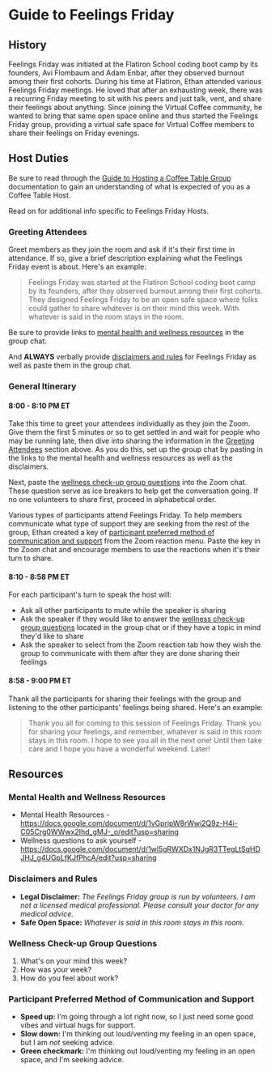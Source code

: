 # Guide to Feelings Friday

## History

Feelings Friday was initiated at the Flatiron School coding boot camp by its founders, Avi Flombaum and Adam Enbar, after they observed burnout among their first cohorts. During his time at Flatiron, Ethan attended various Feelings Friday meetings. He loved that after an exhausting week, there was a recurring Friday meeting to sit with his peers and just talk, vent, and share their feelings about anything. Since joining the Virtual Coffee community, he wanted to bring that same open space online and thus started the Feelings Friday group, providing a virtual safe space for Virtual Coffee members to share their feelings on Friday evenings.

## Host Duties

Be sure to read through the [Guide to Hosting a Coffee Table Group](guide-to-hosting-a-coffee-table-group.md) documentation to gain an understanding of what is expected of you as a Coffee Table Host.

Read on for additional info specific to Feelings Friday Hosts.

### Greeting Attendees

Greet members as they join the room and ask if it's their first time in attendance. If so, give a brief description explaining what the Feelings Friday event is about. Here's an example:

> Feelings Friday was started at the Flatiron School coding boot camp by its founders, after they observed burnout among their first cohorts. They designed Feelings Friday to be an open safe space where folks could gather to share whatever is on their mind this week. With whatever is said in the room stays in the room.

Be sure to provide links to [mental health and wellness resources](#mental-health-and-wellness-resources) in the group chat.

And **ALWAYS** verbally provide [disclaimers and rules](#disclaimers-and-rules) for Feelings Friday as well as paste them in the group chat.

### General Itinerary

#### 8:00 - 8:10 PM ET

Take this time to greet your attendees individually as they join the Zoom. Give them the first 5 minutes or so to get settled in and wait for people who may be running late, then dive into sharing the information in the [Greeting Attendees](#greeting-attendees) section above. As you do this, set up the group chat by pasting in the links to the mental health and wellness resources as well as the disclaimers.

Next, paste the [wellness check-up group questions](#wellness-check-up-group-questions) into the Zoom chat. These question serve as ice breakers to help get the conversation going. If no one volunteers to share first, proceed in alphabetical order.

Various types of participants attend Feelings Friday. To help members communicate what type of support they are seeking from the rest of the group, Ethan created a key of [participant preferred method of communication and support](#participant-preferred-method-of-communication-and-support) from the Zoom reaction menu. Paste the key in the Zoom chat and encourage members to use the reactions when it's their turn to share.

#### 8:10 - 8:58 PM ET

For each participant's turn to speak the host will:

- Ask all other participants to mute while the speaker is sharing
- Ask the speaker if they would like to answer the [wellness check-up group questions](#wellness-check-up-group-questions) located in the group chat or if they have a topic in mind they'd like to share
- Ask the speaker to select from the Zoom reaction tab how they wish the group to communicate with them after they are done sharing their feelings

#### 8:58 - 9:00 PM ET

Thank all the participants for sharing their feelings with the group and listening to the other participants' feelings being shared. Here's an example:

> Thank you all for coming to this session of Feelings Friday. Thank you for sharing your feelings, and remember, whatever is said in this room stays in this room. I hope to see you all in the next one! Until then take care and I hope you have a wonderful weekend. Later!

## Resources

### Mental Health and Wellness Resources

- Mental Health Resources - <https://docs.google.com/document/d/1vGpripW8rWwi2Q9z-H4i-C05Crg0WWwx2Ihd_gMJ-_o/edit?usp=sharing>
- Wellness questions to ask yourself - <https://docs.google.com/document/d/1wl5gRWXDx1NJgR3TTegLtSqHDJHJ_g4UGpLfKJfPhcA/edit?usp=sharing>

### Disclaimers and Rules

- **Legal Disclaimer:** _The Feelings Friday group is run by volunteers. I am not a licensed medical professional. Please consult your doctor for any medical advice._
- **Safe Open Space:** _Whatever is said in this room stays in this room._

### Wellness Check-up Group Questions

1. What's on your mind this week?
2. How was your week?
3. How do you feel about work?

### Participant Preferred Method of Communication and Support

- **Speed up:** I’m going through a lot right now, so I just need some good vibes and virtual hugs for support.
- **Slow down:** I'm thinking out loud/venting my feeling in an open space, but I am _not_ seeking advice.
- **Green checkmark:** I'm thinking out loud/venting my feeling in an open space, and I'm seeking advice.
